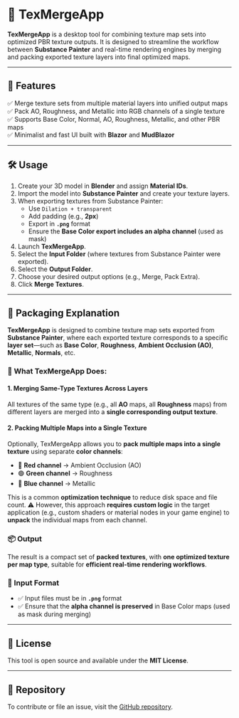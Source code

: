 # 🎨 TexMergeApp

**TexMergeApp** is a desktop tool for combining texture map sets into optimized PBR texture outputs. It is designed to streamline the workflow between **Substance Painter** and real-time rendering engines by merging and packing exported texture layers into final optimized maps.

---

## 🚀 Features

✅ Merge texture sets from multiple material layers into unified output maps  
✅ Pack AO, Roughness, and Metallic into RGB channels of a single texture  
✅ Supports Base Color, Normal, AO, Roughness, Metallic, and other PBR maps  
✅ Minimalist and fast UI built with **Blazor** and **MudBlazor**

---

## 🛠 Usage

1. Create your 3D model in **Blender** and assign **Material IDs**.
2. Import the model into **Substance Painter** and create your texture layers.
3. When exporting textures from Substance Painter:
   - Use `Dilation + transparent`
   - Add padding (e.g., **2px**)
   - Export in **`.png`** format
   - Ensure the **Base Color export includes an alpha channel** (used as mask)
4. Launch **TexMergeApp**.
5. Select the **Input Folder** (where textures from Substance Painter were exported).
6. Select the **Output Folder**.
7. Choose your desired output options (e.g., Merge, Pack Extra).
8. Click **Merge Textures**.

---

## 🧩 Packaging Explanation

**TexMergeApp** is designed to combine texture map sets exported from **Substance Painter**, where each exported texture corresponds to a specific **layer set**—such as **Base Color**, **Roughness**, **Ambient Occlusion (AO)**, **Metallic**, **Normals**, etc.

### 🔄 What TexMergeApp Does:

#### 1. Merging Same-Type Textures Across Layers
All textures of the same type (e.g., all **AO** maps, all **Roughness** maps) from different layers are merged into a **single corresponding output texture**.

#### 2. Packing Multiple Maps into a Single Texture
Optionally, TexMergeApp allows you to **pack multiple maps into a single texture** using separate **color channels**:

- 🔴 **Red channel** → Ambient Occlusion (AO)  
- 🟢 **Green channel** → Roughness  
- 🔵 **Blue channel** → Metallic

This is a common **optimization technique** to reduce disk space and file count. ⚠️ However, this approach **requires custom logic** in the target application (e.g., custom shaders or material nodes in your game engine) to **unpack** the individual maps from each channel.

### 📦 Output
The result is a compact set of **packed textures**, with **one optimized texture per map type**, suitable for **efficient real-time rendering workflows**.

### 📁 Input Format
- ✅ Input files must be in **`.png`** format
- ✅ Ensure that the **alpha channel is preserved** in Base Color maps (used as mask during merging)

---

## 📂 License
This tool is open source and available under the **MIT License**.

---

## 🔗 Repository
To contribute or file an issue, visit the [GitHub repository](https://github.com/Dimetroc/TexMergeApp).

